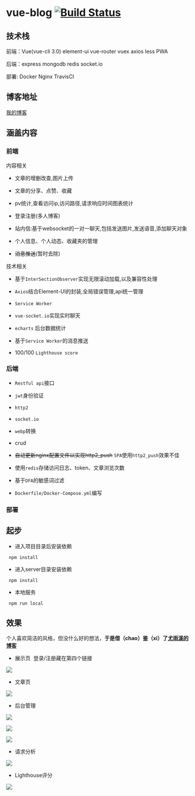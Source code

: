 # vue-blog [![Build Status](https://travis-ci.org/Caaalabash/vue-blog.svg?branch=publish)](https://travis-ci.org/Caaalabash/vue-blog)

## 技术栈

前端：Vue(vue-cli 3.0) element-ui vue-router vuex axios less PWA

后端：express mongodb redis socket.io

部署: Docker Nginx TravisCI

## 博客地址

[我的博客](https://blog.calabash.top)

## 涵盖内容

### 前端

内容相关

+ 文章的增删改查,图片上传

+ 文章的分享、点赞、收藏

+ pv统计,查看访问ip,访问路径,请求响应时间图表统计

+ 登录注册(多人博客)

+ 站内信:基于websocket的一对一聊天,包括发送图片,发送语音,添加聊天对象

+ 个人信息、个人动态、收藏夹的管理

+ ~~消息推送~~(暂时去除)

技术相关

+ 基于`InterSectionObserver`实现无限滚动加载,以及兼容性处理

+ `Axios`结合Element-UI的封装,全局错误管理,api统一管理

+ `Service Worker`

+ `vue-socket.io`实现实时聊天

+ `echarts` 后台数据统计

+ 基于`Service Worker`的消息推送

+ 100/100 `Lighthouse score`

### 后端

+ `Restful api`接口

+ `jwt`身份验证

+ `http2`

+ `socket.io`

+ `webp`转换

+ crud

+ ~~自动更新nginx配置文件以实现http2_push~~ `SPA`使用`http2_push`效果不佳

+ 使用`redis`存储访问日志、token、文章浏览次数

+ 基于`DFA`的敏感词过滤

+ `Dockerfile/Docker-Compose.yml`编写

### 部署

## 起步

+ 进入项目目录后安装依赖
````
 npm install
````
+ 进入server目录安装依赖
````
 npm install
````
+ 本地服务
````
 npm run local
````


## 效果
个人喜欢简洁的风格，但没什么好的想法，**于是借（chao）鉴（xi）了[尤雨溪的博客](http://blog.evanyou.me/)**

+ 展示页  登录/注册藏在第四个链接

![](https://blog.calabash.top/file-1528549390573.png)

+ 文章页

![](https://blog.calabash.top/file-1528549550030.png)

+ 后台管理

![](https://blog.calabash.top/file-1528549425790.png)

![](https://blog.calabash.top/file-1528549444399.png)

![](https://blog.calabash.top/file-1528549462998.png)

+ 请求分析

![](https://blog.calabash.top/file-1528549492511.png)

+ Lighthouse评分

![](https://blog.calabash.top/file-1540573358533.png)

